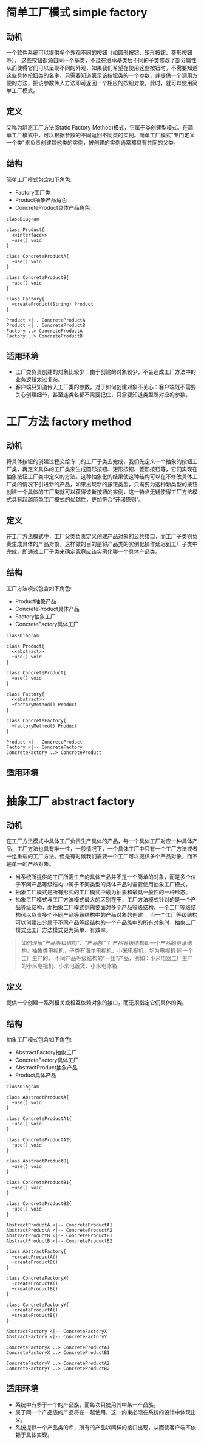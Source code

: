 # 简单工厂模式 simple factory

## 动机

一个软件系统可以提供多个外观不同的按钮（如圆形按钮、矩形按钮、菱形按钮等），
这些按钮都源自同一个基类，不过在继承基类后不同的子类修改了部分属性从而使得它们可以呈现不同的外观，如果我们希望在使用这些按钮时，不需要知道这些具体按钮类的名字，只需要知道表示该按钮类的一个参数，并提供一个调用方便的方法，把该参数传入方法即可返回一个相应的按钮对象，此时，就可以使用简单工厂模式。

## 定义

又称为静态工厂方法(Static Factory Method)模式，它属于类创建型模式。在简单工厂模式中，可以根据参数的不同返回不同类的实例。简单工厂模式"专门定义一个类"来负责创建其他类的实例，被创建的实例通常都具有共同的父类。

## 结构

简单工厂模式包含如下角色:

- Factory工厂类
- Product抽象产品角色
- ConcreteProduct具体产品角色

```mermaid
classDiagram

class Product{
  <<interface>>
  +use() void
}

class ConcreteProductA{
  +use() void
}

class ConcreteProductB{
  +use() void
}

class Factory{
  +createProduct(String) Product
}

Product <|.. ConcreteProductA
Product <|.. ConcreteProductB
Factory ..> ConcreteProductA
Factory ..> ConcreteProductB
```

## 适用环境

- 工厂类负责创建的对象比较少：由于创建的对象较少，不会造成工厂方法中的业务逻辑太过复杂。
- 客户端只知道传入工厂类的参数，对于如何创建对象不关心：客户端既不需要关心创建细节，甚至连类名都不需要记住，只需要知道类型所对应的参数。

# 工厂方法 factory method

## 动机

将具体按钮的创建过程交给专门的工厂子类去完成，我们先定义一个抽象的按钮工厂类，再定义具体的工厂类来生成圆形按钮、矩形按钮、菱形按钮等，它们实现在抽象按钮工厂类中定义的方法。这种抽象化的结果使这种结构可以在不修改具体工厂类的情况下引进新的产品，如果出现新的按钮类型，只需要为这种新类型的按钮创建一个具体的工厂类就可以获得该新按钮的实例，这一特点无疑使得工厂方法模式具有超越简单工厂模式的优越性，更加符合“开闭原则”。

## 定义

在工厂方法模式中，工厂父类负责定义创建产品对象的公共接口，而工厂子类则负责生成具体的产品对象，这样做的目的是将产品类的实例化操作延迟到工厂子类中完成，即通过工厂子类来确定究竟应该实例化哪一个具体产品类。

## 结构

工厂方法模式包含如下角色:

- Product抽象产品
- ConcreteProduct具体产品
- Factory抽象工厂
- ConcreteFactory具体工厂

```mermaid
classDiagram

class Product{
  <<abstract>>
  +use() void
}

class ConcreteProduct{
  +use() void
}

class Factory{
  <<abstract>>
  +factoryMethod() Product
}

class ConcreteFactory{
  +factoryMethod() Product
}

Product <|-- ConcreteProduct
Factory <|-- ConcreteFactory
ConcreteFactory ..> ConcreteProduct
```

## 适用环境

# 抽象工厂 abstract factory

## 动机

在工厂方法模式中具体工厂负责生产具体的产品，每一个具体工厂对应一种具体产品，工厂方法也具有唯一性，一般情况下，一个具体工厂中只有一个工厂方法或者一组重载的工厂方法。但是有时候我们需要一个工厂可以提供多个产品对象，而不是单一的产品对象。

- 当系统所提供的工厂所需生产的具体产品并不是一个简单的对象，而是多个位于不同产品等级结构中属于不同类型的具体产品时需要使用抽象工厂模式。
- 抽象工厂模式是所有形式的工厂模式中最为抽象和最具一般性的一种形态。
- 抽象工厂模式与工厂方法模式最大的区别在于，工厂方法模式针对的是一个产品等级结构，而抽象工厂模式则需要面对多个产品等级结构，一个工厂等级结构可以负责多个不同产品等级结构中的产品对象的创建
  。当一个工厂等级结构可以创建出分属于不同产品等级结构的一个产品族中的所有对象时，抽象工厂模式比工厂方法模式更为简单、有效率。

> 如何理解"产品等级结构"、"产品族"？
> 产品等级结构即一个产品的继承结构，抽象类电视机，子类有海尔电视机、小米电视机、华为电视机
> 同一个工厂生产的， 不同产品等级结构的"一组"产品，例如：小米电器工厂生产的小米电视机、小米电饭煲、小米电冰箱

## 定义

提供一个创建一系列相关或相互依赖对象的接口，而无须指定它们具体的类。

## 结构

抽象工厂模式包含如下角色:

- AbstractFactory抽象工厂
- ConcreteFactory具体工厂
- AbstractProduct抽象产品
- Product具体产品

```mermaid
classDiagram

class AbstractProductA{
  +use() void 
}

class ConcreteProductA1{
  +use() void
}

class ConcreteProductA2{
  +use() void
}

class AbstractProductB{
  +use() void 
}

class ConcreteProductB1{
  +use() void
}

class ConcreteProductB2{
  +use() void
}

AbstractProductA <|-- ConcreteProductA1
AbstractProductA <|-- ConcreteProductA2
AbstractProductB <|-- ConcreteProductB1
AbstractProductB <|-- ConcreteProductB2

class AbstractFactory{
  +createProductA()
  +createProductB()
}

class ConcreteFactoryX{
  +createProductA()
  +createProductB()
}

class ConcreteFactoryY{
  +createProductA()
  +createProductB()
}

AbstractFactory <|-- ConcreteFactoryX
AbstractFactory <|-- ConcreteFactoryY

ConcreteFactoryX ..> ConcreteProductA1
ConcreteFactoryX ..> ConcreteProductB1

ConcreteFactoryY ..> ConcreteProductA2
ConcreteFactoryY ..> ConcreteProductB2
```

## 适用环境
- 系统中有多于一个的产品族，而每次只使用其中某一产品族。
- 属于同一个产品族的产品将在一起使用，这一约束必须在系统的设计中体现出来。
- 系统提供一个产品类的库，所有的产品以同样的接口出现，从而使客户端不依赖于具体实现。

